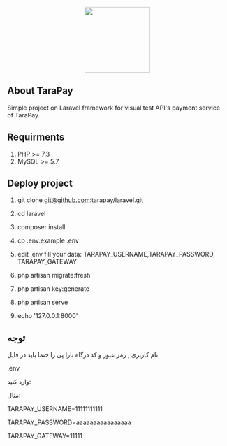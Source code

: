 <p align="center"><img src="public/img/logo.png" width="150"></p>

## About TaraPay 
Simple project on Laravel framework for visual test API's payment service of TaraPay.

## Requirments

1. PHP >= 7.3
2. MySQL >= 5.7


## Deploy project

1. git clone git@github.com:tarapay/laravel.git
2. cd laravel
3. composer install
4. cp .env.example .env

5. edit  .env fill your data:
TARAPAY_USERNAME,TARAPAY_PASSWORD, TARAPAY_GATEWAY 
6. php artisan migrate:fresh
7.  php artisan key:generate
8. php artisan serve
9. echo '127.0.0.1:8000' 
## توجه
نام کاربری , رمز عبور و کد درگاه  تارا پی  را حتما باید
در فایل

.env 

وارد کنید:

مثال:

TARAPAY_USERNAME=11111111111

TARAPAY_PASSWORD=aaaaaaaaaaaaaaaa

TARAPAY_GATEWAY=11111

  
 
 



